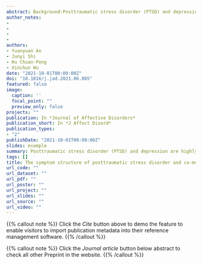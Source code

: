 ```yaml
---
abstract: Background:Posttraumatic stress disorder (PTSD) and depression are highly co-morbid among individuals with childhood abuse history, while the mechanism of the co-morbidity is highly debated. This study sought to extent the work among college students with network analysis, which is a novel method that sees the co-morbidity from a symptom interacting perspective.Methods:Data was collected from 476 college students who were assessed to have childhood abuse history, PTSD and depression at the same time, using Childhood Trauma Questionnaire- Short Form, PTSD Checklist for DSM-5 and The Center for Epidemiological Studies Depression. We created a Graphical Gaussian Model (GGM) network to show associations between symptom pairs and a Directed Acyclic Graph (DAG) to estimate potential casual relationships among symptoms.Results:The GGM network was reliably stable, feeling sad (Depression) and trouble experiencing positive feelings (PTSD) were the most central nodes. Trouble experiencing positive feelings and several negative affect symptoms, sleep problems and difficulty in concentrating were acting as important bridging nodes. The DAG network suggested the key triggering roles of exaggerated startle (PTSD) and several re-experiencing symptoms.Limitations:The study used cross-sectional data and self-reported measures. Results from network analysis could be affected by scale factors and contain spurious correlations.Conclusions:In the childhood-abuse-related co-morbid structure, several negative affect symptoms both in PTSD and depression have pivotal roles, hyper-arousal symptoms and re-experiencing symptoms could trigger the co-morbid structure. Illustrating the strength and limitations of network analysis, this study help target the potentially influential symptoms for better clinical intervention.
author_notes:
- 
- 
- 
- 
authors:
- Yuanyuan An
- Junyi Shi
- Hu Chuan-Peng
- Xinchun Wu
date: "2021-10-01T00:00:00Z"
doi: "10.1016/j.jad.2021.06.065"
featured: false
image:
  caption: ''
  focal_point: ""
  preview_only: false
projects: ""
publication: In *Journal of Affective Disorders*
publication_short: In *J Affect Disord*
publication_types: 
- "2"
publishDate: "2021-10-01T00:00:00Z"
slides: example
summary: Posttraumatic stress disorder (PTSD) and depression are highly co-morbid among individuals with childhood abuse history, while the mechanism of the co-morbidity is highly debated. This study sought to extent the work among college students with network analysis, which is a novel method that sees the co-morbidity from a symptom interacting perspective.
tags: []
title: The symptom structure of posttraumatic stress disorder and co-morbid depression among college students with childhood abuse experience:A network analysis
url_code: ""
url_dataset: ""
url_pdf: ""
url_poster: ""
url_project: ""
url_slides: ""
url_source: ""
url_video: ""
---
```


{{% callout note %}}
Click the _Cite_ button above to demo the feature to enable visitors to import publication metadata into their reference management software.
{{% /callout %}}

{{% callout note %}}
Click the _Journal article_ button below abstract to check all other Preprint in the website.
{{% /callout %}}
